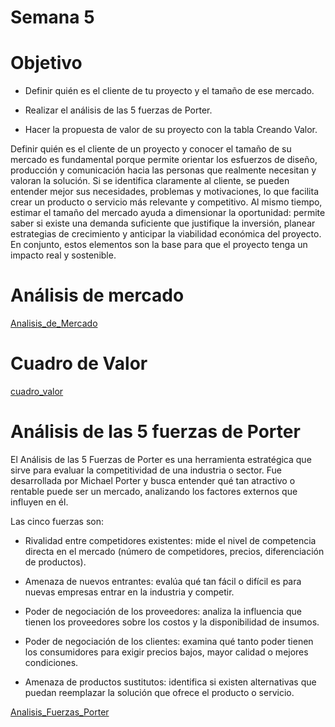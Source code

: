 # Semana 5

# Objetivo

* Definir quién es el cliente de tu proyecto y el tamaño de ese mercado.

* Realizar el análisis de las 5 fuerzas de Porter.

* Hacer la propuesta de valor de su proyecto con la tabla Creando Valor.

Definir quién es el cliente de un proyecto y conocer el tamaño de su mercado es fundamental porque permite orientar los esfuerzos de diseño, producción y comunicación hacia las personas que realmente necesitan y valoran la solución. Si se identifica claramente al cliente, se pueden entender mejor sus necesidades, problemas y motivaciones, lo que facilita crear un producto o servicio más relevante y competitivo. Al mismo tiempo, estimar el tamaño del mercado ayuda a dimensionar la oportunidad: permite saber si existe una demanda suficiente que justifique la inversión, planear estrategias de crecimiento y anticipar la viabilidad económica del proyecto. En conjunto, estos elementos son la base para que el proyecto tenga un impacto real y sostenible.

# Análisis de mercado

[Analisis_de_Mercado](https://docs.google.com/document/d/1U3TrH4D3F9_TvIXy5K0je2YD7HCqBrmoy5qXrAX4u7c/edit?usp=sharing)

# Cuadro de Valor

[cuadro_valor](https://www.canva.com/design/DAG0w_cchC4/iZkATuicc6fS7nchp_iR7w/edit?utm_content=DAG0w_cchC4&utm_campaign=designshare&utm_medium=link2&utm_source=sharebutton)

# Análisis de las 5 fuerzas de Porter

El Análisis de las 5 Fuerzas de Porter es una herramienta estratégica que sirve para evaluar la competitividad de una industria o sector. Fue desarrollada por Michael Porter y busca entender qué tan atractivo o rentable puede ser un mercado, analizando los factores externos que influyen en él.

Las cinco fuerzas son:

* Rivalidad entre competidores existentes: mide el nivel de competencia directa en el mercado (número de competidores, precios, diferenciación de productos).

* Amenaza de nuevos entrantes: evalúa qué tan fácil o difícil es para nuevas empresas entrar en la industria y competir.

* Poder de negociación de los proveedores: analiza la influencia que tienen los proveedores sobre los costos y la disponibilidad de insumos.

* Poder de negociación de los clientes: examina qué tanto poder tienen los consumidores para exigir precios bajos, mayor calidad o mejores condiciones.

* Amenaza de productos sustitutos: identifica si existen alternativas que puedan reemplazar la solución que ofrece el producto o servicio.

[Analisis_Fuerzas_Porter](https://www.canva.com/design/DAG0xGMiBc4/y4W1TcuNnE4gSCQcIF5zfA/edit?utm_content=DAG0xGMiBc4&utm_campaign=designshare&utm_medium=link2&utm_source=sharebutton)
